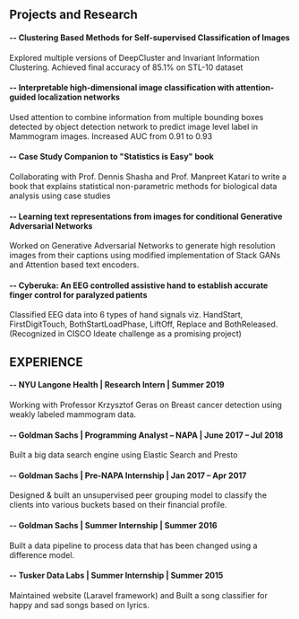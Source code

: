 <!--## Welcome to GitHub Pages

You can use the [editor on GitHub](https://github.com/SudarshiniTyagi/SudarshiniTyagi.github.io/edit/master/index.md) to maintain and preview the content for your website in Markdown files.

Whenever you commit to this repository, GitHub Pages will run [Jekyll](https://jekyllrb.com/) to rebuild the pages in your site, from the content in your Markdown files. -->

## Projects and Research

#### -- Clustering Based Methods for Self-supervised Classification of Images
Explored multiple versions of DeepCluster and Invariant Information Clustering. Achieved final accuracy of 85.1% on STL-10 dataset

#### -- Interpretable high-dimensional image classification with attention-guided localization networks
Used attention to combine information from multiple bounding boxes detected by object detection network to predict image level label in Mammogram images. Increased AUC from 0.91 to 0.93
#### -- Case Study Companion to "Statistics is Easy" book
Collaborating with Prof. Dennis Shasha and Prof. Manpreet Katari to write a book that explains statistical non-parametric methods for biological data analysis using case studies
#### -- Learning text representations from images for conditional Generative Adversarial Networks
Worked on Generative Adversarial Networks to generate high resolution images from their captions using modified implementation of Stack GANs and Attention based text encoders.
#### -- Cyberuka: An EEG controlled assistive hand to establish accurate finger control for paralyzed patients
Classified EEG data into 6 types of hand signals viz. HandStart, FirstDigitTouch, BothStartLoadPhase, LiftOff, Replace and BothReleased. (Recognized in CISCO Ideate challenge as a promising project)

## EXPERIENCE
#### -- NYU Langone Health | Research Intern | Summer 2019
Working with Professor Krzysztof Geras on Breast cancer detection using weakly labeled mammogram data.
#### -- Goldman Sachs | Programming Analyst – NAPA | June 2017 – Jul 2018
Built a big data search engine using Elastic Search and Presto
#### -- Goldman Sachs | Pre-NAPA Internship | Jan 2017 – Apr 2017
Designed & built an unsupervised peer grouping model to classify the clients into various buckets based on their financial profile.
#### -- Goldman Sachs | Summer Internship | Summer 2016
Built a data pipeline to process data that has been changed using a difference model.
#### -- Tusker Data Labs | Summer Internship | Summer 2015
Maintained website (Laravel framework) and Built a song classifier for happy and sad songs based on lyrics.

<!-- `markdown
Syntax highlighted code block

# Header 1
## Header 2
### Header 3

- Bulleted
- List

1. Numbered
2. List

**Bold** and _Italic_ and `Code` text

[Link](url) and ![Image](src) 
```

For more details see [GitHub Flavored Markdown](https://guides.github.com/features/mastering-markdown/).

### Jekyll Themes

Your Pages site will use the layout and styles from the Jekyll theme you have selected in your [repository settings](https://github.com/SudarshiniTyagi/SudarshiniTyagi.github.io/settings). The name of this theme is saved in the Jekyll `_config.yml` configuration file.

### Support or Contact

Having trouble with Pages? Check out our [documentation](https://help.github.com/categories/github-pages-basics/) or [contact support](https://github.com/contact) and we’ll help you sort it out.  -->
